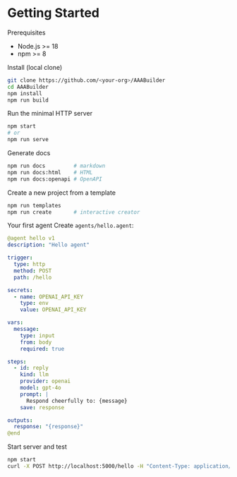 Getting Started
===============

Prerequisites
- Node.js >= 18
- npm >= 8

Install (local clone)
```bash
git clone https://github.com/<your-org>/AAABuilder
cd AAABuilder
npm install
npm run build
```

Run the minimal HTTP server
```bash
npm start
# or
npm run serve
```

Generate docs
```bash
npm run docs         # markdown
npm run docs:html    # HTML
npm run docs:openapi # OpenAPI
```

Create a new project from a template
```bash
npm run templates
npm run create       # interactive creator
```

Your first agent
Create `agents/hello.agent`:
```yaml
@agent hello v1
description: "Hello agent"

trigger:
  type: http
  method: POST
  path: /hello

secrets:
  - name: OPENAI_API_KEY
    type: env
    value: OPENAI_API_KEY

vars:
  message:
    type: input
    from: body
    required: true

steps:
  - id: reply
    kind: llm
    provider: openai
    model: gpt-4o
    prompt: |
      Respond cheerfully to: {message}
    save: response

outputs:
  response: "{response}"
@end
```

Start server and test
```bash
npm start
curl -X POST http://localhost:5000/hello -H "Content-Type: application/json" -d '{"message":"Hi"}'
```

